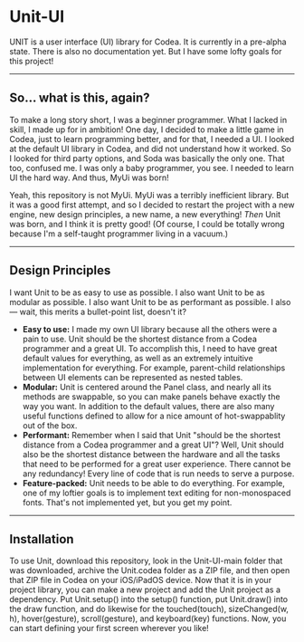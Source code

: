 # Unit-UI
UNIT is a user interface (UI) library for Codea. It is currently in a pre-alpha state. There is also no documentation yet. But I have some lofty goals for this project!

***

## So... what is this, again?
To make a long story short, I was a beginner programmer. What I lacked in skill, I made up for in ambition! One day, I decided to make a little game in Codea, just to learn programming better, and for that, I needed a UI. I looked at the default UI library in Codea, and did not understand how it worked. So I looked for third party options, and Soda was basically the only one. That too, confused me. I was only a baby programmer, you see. I needed to learn UI the hard way. And thus, MyUi was born!

Yeah, this repository is not MyUi. MyUi was a terribly inefficient library. But it was a good first attempt, and so I decided to restart the project with a new engine, new design principles, a new name, a new everything! *Then* Unit was born, and I think it is pretty good! (Of course, I could be totally wrong because I'm a self-taught programmer living in a vacuum.)

***

## Design Principles
I want Unit to be as easy to use as possible. I also want Unit to be as modular as possible. I also want Unit to be as performant as possible. I also— wait, this merits a bullet-point list, doesn't it?
- **Easy to use:** I made my own UI library because all the others were a pain to use. Unit should be the shortest distance from a Codea programmer and a great UI. To accomplish this, I need to have great default values for everything, as well as an extremely intuitive implementation for everything. For example, parent-child relationships between UI elements can be represented as nested tables.
- **Modular:** Unit is centered around the Panel class, and nearly all its methods are swappable, so you can make panels behave exactly the way you want. In addition to the default values, there are also many useful functions defined to allow for a nice amount of hot-swappablity out of the box.
- **Performant:** Remember when I said that Unit "should be the shortest distance from a Codea programmer and a great UI"? Well, Unit should also be the shortest distance between the hardware and all the tasks that need to be performed for a great user experience. There cannot be any redundancy! Every line of code that is run needs to serve a purpose.
- **Feature-packed:** Unit needs to be able to do everything. For example, one of my loftier goals is to implement text editing for non-monospaced fonts. That's not implemented yet, but you get my point.

***

## Installation
To use Unit, download this repository, look in the Unit-UI-main folder that was downloaded, archive the Unit.codea folder as a ZIP file, and then open that ZIP file in Codea on your iOS/iPadOS device. Now that it is in your project library, you can make a new project and add the Unit project as a dependency. Put Unit.setup() into the setup() function, put Unit.draw() into the draw function, and do likewise for the touched(touch), sizeChanged(w, h), hover(gesture), scroll(gesture), and keyboard(key) functions. Now, you can start defining your first screen wherever you like!

